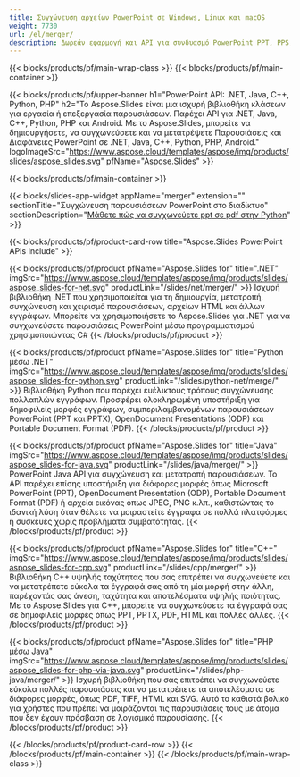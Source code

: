 ```yaml
---
title: Συγχώνευση αρχείων PowerPoint σε Windows, Linux και macOS
weight: 7730
url: /el/merger/
description: Δωρεάν εφαρμογή και API για συνδυασμό PowerPoint PPT, PPS, PPTX, PDF, POTX, PPSX, PPTM, PPSM, POTM, ODP & OTP
---
```


{{< blocks/products/pf/main-wrap-class >}}
{{< blocks/products/pf/main-container >}}

{{< blocks/products/pf/upper-banner h1="PowerPoint API: .NET, Java, C++, Python, PHP" h2="Το Aspose.Slides είναι μια ισχυρή βιβλιοθήκη κλάσεων για εργασία ή επεξεργασία παρουσιάσεων. Παρέχει API για .NET, Java, C++, Python, PHP και Android. Με το Aspose.Slides, μπορείτε να δημιουργήσετε, να συγχωνεύσετε και να μετατρέψετε Παρουσιάσεις και Διαφάνειες PowerPoint σε .NET, Java, C++, Python, PHP, Android." logoImageSrc="https://www.aspose.cloud/templates/aspose/img/products/slides/aspose_slides.svg" pfName="Aspose.Slides" >}}


{{< blocks/products/pf/main-container >}}

{{< blocks/slides-app-widget 
    appName="merger"
    extension=""
    sectionTitle="Συγχώνευση παρουσιάσεων PowerPoint στο διαδίκτυο" 
    sectionDescription="[Μάθετε πώς να συγχωνεύετε ppt σε pdf στην Python](https://products.aspose.com/slides/el/python-net/merge/ppt-to-pdf/)" >}}

{{< blocks/products/pf/product-card-row title="Aspose.Slides PowerPoint APIs Include" >}}

{{< blocks/products/pf/product pfName="Aspose.Slides for" title=".NET" imgSrc="https://www.aspose.cloud/templates/aspose/img/products/slides/aspose_slides-for-net.svg" productLink="/slides/net/merger/" >}}
Ισχυρή βιβλιοθήκη .NET που χρησιμοποιείται για τη δημιουργία, μετατροπή, συγχώνευση και χειρισμό παρουσιάσεων, αρχείων HTML και άλλων εγγράφων. Μπορείτε να χρησιμοποιήσετε το Aspose.Slides για .NET για να συγχωνεύσετε παρουσιάσεις PowerPoint μέσω προγραμματισμού χρησιμοποιώντας C#
{{< /blocks/products/pf/product >}}

{{< blocks/products/pf/product pfName="Aspose.Slides for" title="Python μέσω .NET" imgSrc="https://www.aspose.cloud/templates/aspose/img/products/slides/aspose_slides-for-python.svg" productLink="/slides/python-net/merge/" >}}
Βιβλιοθήκη Python που παρέχει ευέλικτους τρόπους συγχώνευσης πολλαπλών εγγράφων. Προσφέρει ολοκληρωμένη υποστήριξη για δημοφιλείς μορφές εγγράφων, συμπεριλαμβανομένων παρουσιάσεων PowerPoint (PPT και PPTX), OpenDocument Presentations (ODP) και Portable Document Format (PDF).
{{< /blocks/products/pf/product >}}

{{< blocks/products/pf/product pfName="Aspose.Slides for" title="Java" imgSrc="https://www.aspose.cloud/templates/aspose/img/products/slides/aspose_slides-for-java.svg" productLink="/slides/java/merger/" >}}
PowerPoint Java API για συγχώνευση και μετατροπή παρουσιάσεων. Το API παρέχει επίσης υποστήριξη για διάφορες μορφές όπως Microsoft PowerPoint (PPT), OpenDocument Presentation (ODP), Portable Document Format (PDF) ή αρχεία εικόνας όπως JPEG, PNG κ.λπ., καθιστώντας το ιδανική λύση όταν θέλετε να μοιραστείτε έγγραφα σε πολλά πλατφόρμες ή συσκευές χωρίς προβλήματα συμβατότητας.
{{< /blocks/products/pf/product >}}

{{< blocks/products/pf/product pfName="Aspose.Slides for" title="C++" imgSrc="https://www.aspose.cloud/templates/aspose/img/products/slides/aspose_slides-for-cpp.svg" productLink="/slides/cpp/merger/" >}}
Βιβλιοθήκη C++ υψηλής ταχύτητας που σας επιτρέπει να συγχωνεύετε και να μετατρέπετε εύκολα τα έγγραφά σας από τη μία μορφή στην άλλη, παρέχοντάς σας άνεση, ταχύτητα και αποτελέσματα υψηλής ποιότητας. Με το Aspose.Slides για C++, μπορείτε να συγχωνεύσετε τα έγγραφά σας σε δημοφιλείς μορφές όπως PPT, PPTX, PDF, HTML και πολλές άλλες.
{{< /blocks/products/pf/product >}}

{{< blocks/products/pf/product pfName="Aspose.Slides for" title="PHP μέσω Java" imgSrc="https://www.aspose.cloud/templates/aspose/img/products/slides/aspose_slides-for-php-via-java.svg" productLink="/slides/php-java/merger/" >}}
Ισχυρή βιβλιοθήκη που σας επιτρέπει να συγχωνεύετε εύκολα πολλές παρουσιάσεις και να μετατρέπετε τα αποτελέσματα σε διάφορες μορφές, όπως PDF, TIFF, HTML και SVG. Αυτό το καθιστά βολικό για χρήστες που πρέπει να μοιράζονται τις παρουσιάσεις τους με άτομα που δεν έχουν πρόσβαση σε λογισμικό παρουσίασης.
{{< /blocks/products/pf/product >}}

{{< /blocks/products/pf/product-card-row >}}
{{< /blocks/products/pf/main-container >}}
{{< /blocks/products/pf/main-wrap-class >}}

